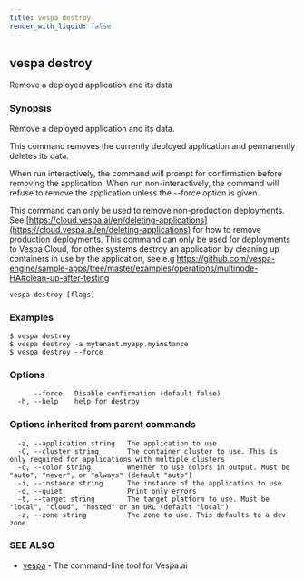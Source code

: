 ```yaml
---
title: vespa destroy
render_with_liquid: false
---
```


## vespa destroy

Remove a deployed application and its data

### Synopsis

Remove a deployed application and its data.

This command removes the currently deployed application and permanently
deletes its data.

When run interactively, the command will prompt for confirmation before
removing the application. When run non-interactively, the command will refuse
to remove the application unless the --force option is given.

This command can only be used to remove non-production deployments. See
[https://cloud.vespa.ai/en/deleting-applications](https://cloud.vespa.ai/en/deleting-applications) for how to remove
production deployments. This command can only be used for deployments to
Vespa Cloud, for other systems destroy an application by cleaning up
containers in use by the application, see e.g
https://github.com/vespa-engine/sample-apps/tree/master/examples/operations/multinode-HA#clean-up-after-testing



```
vespa destroy [flags]
```

### Examples

```
$ vespa destroy
$ vespa destroy -a mytenant.myapp.myinstance
$ vespa destroy --force
```

### Options

```
      --force   Disable confirmation (default false)
  -h, --help    help for destroy
```

### Options inherited from parent commands

```
  -a, --application string   The application to use
  -C, --cluster string       The container cluster to use. This is only required for applications with multiple clusters
  -c, --color string         Whether to use colors in output. Must be "auto", "never", or "always" (default "auto")
  -i, --instance string      The instance of the application to use
  -q, --quiet                Print only errors
  -t, --target string        The target platform to use. Must be "local", "cloud", "hosted" or an URL (default "local")
  -z, --zone string          The zone to use. This defaults to a dev zone
```

### SEE ALSO

* [vespa](vespa.html)	 - The command-line tool for Vespa.ai

